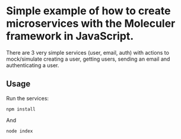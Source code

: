 # Simple example of how to create microservices with the Moleculer framework in JavaScript.

There are 3 very simple services (user, email, auth) with actions to mock/simulate creating a user, getting users, sending an email and authenticating a user.

## Usage

Run the services:

```console
npm install
```
And
```console
node index
```
